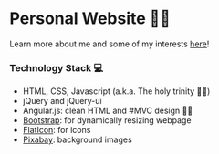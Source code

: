 # Personal Website 🙋🏾
Learn more about me and some of my interests [here](https://sbssai123.github.io)!

### Technology Stack 💻
- HTML, CSS, Javascript (a.k.a. The holy trinity 👼🏾)
- jQuery and jQuery-ui
- Angular.js: clean HTML and #MVC design 👍🏾
- [Bootstrap](http://getbootstrap.com/): for dynamically resizing webpage
- [FlatIcon](https://flaticon.com): for icons
- [Pixabay](https://pixabay.com/): background images
